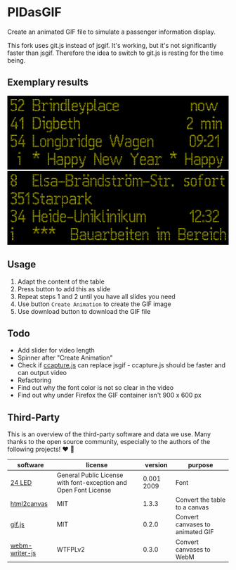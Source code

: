 # PIDasGIF

Create an animated GIF file to simulate a passenger information display.

This fork uses git.js instead of jsgif. It's working, but it's not significantly faster than jsgif. Therefore the idea to switch to git.js is resting for the time being.

## Exemplary results

![Exemplary result](images/example01.gif "Exemplary result 1")
![Exemplary result](images/example02.gif "Exemplary result 2")

## Usage

1. Adapt the content of the table
2. Press button to add this as slide
3. Repeat steps 1 and 2 until you have all slides you need
4. Use button `Create Animation` to create the GIF image
5. Use download button to download the GIF file

## Todo

- Add slider for video length
- Spinner after "Create Animation"
- Check if [ccapture.js](https://github.com/spite/ccapture.js/) can replace jsgif - ccapture.js should be faster and can output video
- Refactoring
- Find out why the font color is not so clear in the video
- Find out why under Firefox the GIF container isn't 900 x 600 px

## Third-Party

This is an overview of the third-party software and data we use. Many thanks to the open source community, especially to the authors of the following projects! ❤️ 🍻

| software  | license  | version   | purpose   |
| --------- | -------- | --------- | --------- |
| [24 LED](https://fonts2u.com/24-led.font) | General Public License with font-exception and Open Font License | 0.001 2009 | Font |
| [html2canvas](https://github.com/niklasvh/html2canvas/) | MIT | 1.3.3 | Convert the table to a canvas |
| [gif.js](https://github.com/discord/gif.js) | MIT | 0.2.0 | Convert canvases to animated GIF |
| [webm-writer-js](https://github.com/thenickdude/webm-writer-js) | WTFPLv2 | 0.3.0 | Convert canvases to WebM |
